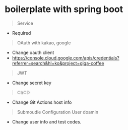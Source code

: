 # boilerplate with spring boot

> Service
 - Required

> OAuth with kakao, google
  - Change oauth client
  - https://console.cloud.google.com/apis/credentials?referrer=search&hl=ko&project=giga-coffee

> JWT
  - Change secret key 
> CI/CD
  - Change Git Actions host info
> Submoudle Configuration
> User doamin
  - Change user info and test codes. 
